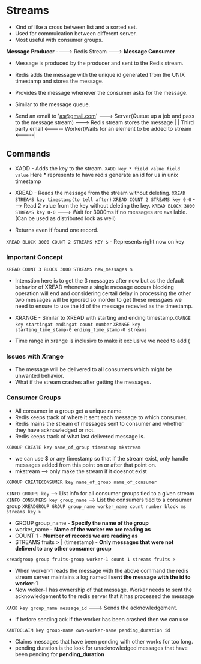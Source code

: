 # Streams
- Kind of like a cross between list and a sorted set.
- Used for commuication between different server.
- Most useful with consumer groups.

**Message Producer** ----> Redis Stream ---> **Message Consumer**
- Message is produced by the producer and sent to the Redis stream.
- Redis adds the message with the unique id generated from the UNIX timestamp and stores the message.
- Provides the message whenever the consumer asks for the message.
- Similar to the message queue.

- Send an email to 'as@gmail.com' ---> Server(Queue up a job and pass to the message stream) ---> Redis stream stores the message
                                                                                                              |
                                                                                                              |
                             Third party email <----- Worker(Waits for an element to be added to stream <-----|


## Commands
- XADD    -     Adds the key to the stream.                         `XADD key * field value field value`
Here * represents to have redis generate an id for us in unix timestamp

- XREAD  -      Reads the message from the stream without deleting.  `XREAD STREAMS key timestamp(to tell after)`
`XREAD COUNT 2 STREAMS key 0-0` ---> Read 2 value from the key without deleting the key.
`XREAD BLOCK 3000 STREAMS key 0-0` ---> Wait for 3000ms if no messages are available.(Can be used as distributed lock as well)
- Returns even if found one record. 

`XREAD BLOCK 3000 COUNT 2 STREAMS KEY $`   -    Represents right now on key

### Important Concept
`XREAD COUNT 3 BLOCK 3000 STREAMS new_messages $`
- Intenstion here is to get the 3 messages after now but as the default behavior of XREAD whenever a single message occurs blocking operation will end and considering certail delay in processing the other two messages will be ignored so inorder to get these messgaes we need to ensure to use the id of the message recevied as the timestamp.


- XRANGE -    Similar to XREAD with starting and ending timestamp.`XRANGE key startingat endingat count number`
`XRANGE key starting_time_stamp-0 ending_time_stamp-0 streams `
- Time range in xrange is inclusive to make it exclusive we need to add (

### Issues with Xrange
- The message will be delivered to all consumers which might be unwanted behavior.
- What if the stream crashes after getting the messages.

### Consumer Groups
- All consumer in a group get a unique name.
- Redis keeps track of where it sent each message to which consumer.
- Redis mains the stream of messages sent to consumer and whether they have acknowledged or not.
- Redis keeps track of what last delivered message is.

`XGROUP CREATE key name_of_group timestamp mkstream`
- we can use $ or any timestamp so that if the stream exist, only handle messages added from this point on or after that point on.
- mkstream --> only make the stream if it doesnot exist

`XGROUP CREATECONSUMER key name_of_group name_of_consumer`

`XINFO GROUPS key`                 --> List info for all consumer groups tied to a given stream
`XINFO CONSUMERS key group_name`   --> List the consumers tied to a consumer group
`XREADGROUP GROUP group_name worker_name count number block ms streams key >`
- GROUP group_name    -    **Specify the name of the group**
- worker_name         -    **Name of the worker we are reading as**
- COUNT 1             -    **Number of records we are reading as**
- STREAMS fruits > | (timestamp)    -    **Only messages that were not deliverd to any other consumer group**

`xreadgroup group fruits-group worker-1 count 1 streams fruits >` 
- When worker-1 reads the message with the above command the redis stream server maintains a log named **I sent the message with the id to worker-1**
- Now woker-1 has ownership of that message. Worker needs to sent the acknowledgement to the redis server that it has processed the message

`XACK key group_name message_id` ---> Sends the acknowledgement.
- If before sending ack if the worker has been crashed then we can use

`XAUTOCLAIM key group-name own-worker-name pending_duration id`
- Claims messages that have been pending with other works for too long.
- pending duration is the look for unacknowledged messages that have been pending for **pending_duration**

